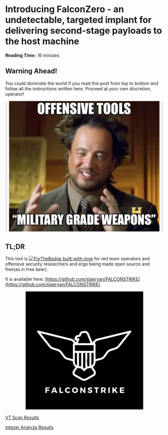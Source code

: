 # Introducing FalconZero - an undetectable, targeted implant for delivering second-stage payloads to the host machine

**Reading Time:** _16 minutes_

## Warning Ahead!
You could dominate the world if you read this post from top to bottom and follow all the instructions written here. Proceed at your own discretion, operator!

![Offensive Tools Meme](../assets/images/offensive-tools-meme.jpeg "Offensive Tools Meme")

## TL;DR
This tool is [![ForTheBadge built-with-love](http://ForTheBadge.com/images/badges/built-with-love.svg)](https://GitHub.com/Naereen/) for red team operators and offensive security researchers and ergo being made open source and free(as in free beer).

It is available here: [https://github.com/slaeryan/FALCONSTRIKE](https://github.com/slaeryan/FALCONSTRIKE)









<p align="center">
  <img src="../assets/images/FALCONSTRIKE.png">
</p>

<script id="asciicast-xGZ7B6Vn2byMWniewydzQCEco" src="https://asciinema.org/a/xGZ7B6Vn2byMWniewydzQCEco.js" async></script>

[VT Scan Results](https://www.virustotal.com/gui/file/987505a6c969112378bd074b43fb474710ad1d50c07c96a3b9dfb87e7f94a2c8/detection)

[Intezer Analyze Results](https://analyze.intezer.com/#/analyses/32930dbf-0bb4-4817-a682-75b3e87bbddb)
